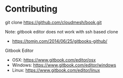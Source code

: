 # Contributing

git clone https://github.com/cloudmesh/book.git

Note: gitbook editor does not work with ssh based clone

* https://tomjn.com/2014/06/25/gitbooks-github/

Gitbook Editor

* OSX: https://www.gitbook.com/editor/osx
* Windows: https://www.gitbook.com/editor/windows
* Linux: https://www.gitbook.com/editor/linux